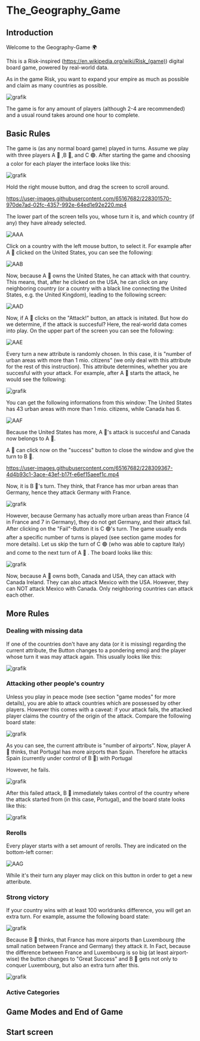 # The_Geography_Game
## Introduction
Welcome to the Geography-Game :earth_africa:

This is a Risk-inspired (https://en.wikipedia.org/wiki/Risk_(game)) digital board game, powered by real-world data. 

As in the game Risk, you want to expand your empire as much as possible and claim as many countries as possible.

![grafik](https://user-images.githubusercontent.com/65167682/228289010-e0c22f31-facc-47f0-a5ab-4f304403f137.png)

The game is for any amount of players (although 2-4 are recommended) and a usual round takes around one hour to complete.

## Basic Rules
The game is (as any normal board game) played in turns. 
Assume we play with three players A 🔴 ,B 🔵, and C 🟢.
After starting the game and choosing a color for each player the interface looks like this:

![grafik](https://user-images.githubusercontent.com/65167682/228300958-3ec3f7a5-b6d9-49f4-9cd5-4660c1d16b62.png)

Hold the right mouse button, and drag the screen to scroll around.

https://user-images.githubusercontent.com/65167682/228301570-970de7ad-02fc-4357-992e-64ed1e92e220.mp4

The lower part of the screen tells you, whose turn it is, and which country (if any) they have already selected. 

![AAA](https://user-images.githubusercontent.com/65167682/228302144-02d21a91-b31e-496d-aa37-2416bfcbe881.png)


Click on a country with the left mouse button, to select it.
For example after A 🔴 clicked on the United States, you can see the following:

![AAB](https://user-images.githubusercontent.com/65167682/228303243-21e65227-19c8-456d-9749-e9505e3059b6.png)

Now, because A 🔴 owns the United States, he can attack with that country. This means, that, after he clicked on the USA, he can click on any neighboring country (or a country with a black line connecting the United States, e.g. the United Kingdom), leading to the following screen:

![AAD](https://user-images.githubusercontent.com/65167682/228306005-a8f1d42a-dd00-416d-a0e0-354217695148.png)

Now, if A 🔴 clicks on the "Attack!" button, an attack is initated.
But how do we determine, if the attack is succesful? Here, the real-world data comes into play. 
On the upper part of the screen you can see the following:

![AAE](https://user-images.githubusercontent.com/65167682/228307041-a951801f-eb54-49a1-a56b-9e245b50157e.png)


Every turn a new attribute is randomly chosen. In this case, it is "number of urban areas with more than 1 mio. citizens" (we only deal with this attribute for the rest of this instruction). This attribute determines, whether you are succesful with your attack. For example, after A 🔴 starts the attack, he would see the following:

![grafik](https://user-images.githubusercontent.com/65167682/228307642-34a3dd19-6da7-4480-83be-0de1ca263611.png)

You can get the following informations from this window:
The United States has 43 urban areas with more than 1 mio. citizens, while Canada has 6. 

![AAF](https://user-images.githubusercontent.com/65167682/228308288-5a07f409-0d0f-434b-a89e-d4c84e4c7a28.png)

Because the United States has more, A 🔴's attack is succesful and Canada now belongs to  A 🔴. 

 A 🔴 can click now on the "success" button to close the window and give the turn to B 🔵.

https://user-images.githubusercontent.com/65167682/228309367-4d4b93c1-3ace-43ef-b17f-e6ef15aeef1c.mp4


Now, it is B 🔵's turn. They think, that France has mor urban areas than Germany, hence they attack Germany with France.

![grafik](https://user-images.githubusercontent.com/65167682/228323090-8d7c403b-6dc6-4670-b1aa-ed22f5c1bea8.png)

However, because Germany has actually more urban areas than France (4 in France and 7 in Germany), they do not get Germany, and their attack fail. After clicking on the "Fail"-Button it is C 🟢's turn. The game usually ends after a specific number of turns is played (see section game modes for more details). Let us skip the turn of C 🟢 (who was able to capture Italy) and come to the next turn of  A 🔴 . The board looks like this:

![grafik](https://user-images.githubusercontent.com/65167682/228324444-a7ef920d-7198-4f07-8eec-afccc7348459.png)


Now, because  A 🔴 owns both, Canada and USA, they can attack with Canada Ireland. They can also attack Mexico with the USA. However, they can NOT attack Mexico with Canada. Only neighboring countries can attack each other.

## More Rules

### Dealing with missing data
If one of the countries don't have any data (or it is missing) regarding the current attribute, the Button changes to a pondering emoji and the player whose turn it was may attack again.
This usually looks like this:

![grafik](https://user-images.githubusercontent.com/65167682/228331533-46246e78-2351-4a5b-82f0-12f1b1fb262c.png)


### Attacking other people's country

Unless you play in peace mode (see section "game modes" for more details), you are able to attack countries which are possessed by other players. However this comes with a caveat: if your attack fails, the attacked player claims the country of the origin of the attack.
Compare the following board state:

![grafik](https://user-images.githubusercontent.com/65167682/228326238-b171578a-44c3-43de-9d29-4843d43cb824.png)

As you can see, the current attribute is "number of airports". Now, player  A 🔴 thinks, that Portugal has more airports than Spain. Therefore he attacks Spain (currently under control of B 🔵) with Portugal

However, he fails.

![grafik](https://user-images.githubusercontent.com/65167682/228326622-d817d066-4798-4e70-8c7f-5de81e5c6082.png)

After this failed attack, B 🔵 immediately takes control of the country where the attack started from (in this case, Portugal), and the board state looks like this:

![grafik](https://user-images.githubusercontent.com/65167682/228326859-9b9d25ce-6e73-4f74-8121-6c0ec433d632.png)

### Rerolls
Every player starts with a set amount of rerolls. They are indicated on the bottom-left corner:

![AAG](https://user-images.githubusercontent.com/65167682/228332402-5da78646-314e-4956-a3e2-a3c2a2efb99c.png)


While it's their turn any player may click on this button in order to get a new atteribute.

### Strong victory

If your country wins with at least 100 worldranks difference, you will get an extra turn. For example, assume the following board state:

![grafik](https://user-images.githubusercontent.com/65167682/228329960-8d1a4666-8515-4332-9eb3-0cc43e001ddf.png)

Because B 🔵 thinks, that France has more airports than Luxembourg (the small nation between France and Germany) they attack it. 
In Fact, because the difference between France and Luxembourg is so big (at least airport-wise) the button changes to "Great Success" and B 🔵 gets not only to conquer Luxembourg, but also an extra turn after this.

![grafik](https://user-images.githubusercontent.com/65167682/228330583-b64d2529-9c58-424a-9264-c3bde8d88acd.png)

### Active Categories

## Game Modes and End of Game

## Start screen
